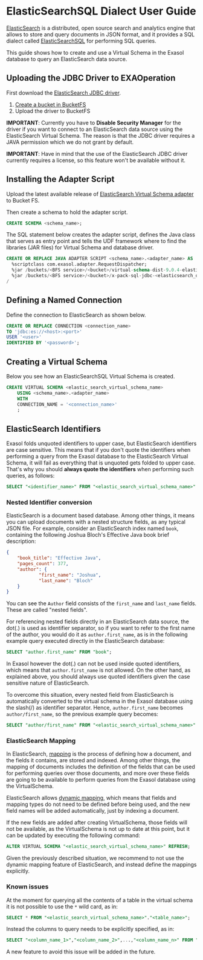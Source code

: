 # ElasticSearchSQL Dialect User Guide

[ElasticSearch](https://www.elastic.co/) is a distributed, open source search and analytics engine that allows to store and query documents in JSON format, and it provides a SQL dialect called [ElasticSearchSQL](https://www.elastic.co/what-is/elasticsearch-sql) for performing SQL queries.

This guide shows how to create and use a Virtual Schema in the Exasol database to query an ElasticSearch data source.

## Uploading the JDBC Driver to EXAOperation

First download the [ElasticSearch JDBC driver](https://www.elastic.co/downloads/jdbc-client).

1. [Create a bucket in BucketFS](https://docs.exasol.com/administration/on-premise/bucketfs/create_new_bucket_in_bucketfs_service.htm)
1. Upload the driver to BucketFS

**IMPORTANT**: Currently you have to **Disable Security Manager** for the driver if you want to connect to an ElasticSearch data source using the ElasticSearch Virtual Schema.
The reason is that the JDBC driver requires a JAVA permission which we do not grant by default.

**IMPORTANT**: Have in mind that the use of the ElasticSearch JDBC driver currently requires a license, so this feature won't be available without it.

## Installing the Adapter Script

Upload the latest available release of [ElasticSearch Virtual Schema adapter](https://github.com/exasol/elasticsearch-virtual-schema/releases) to Bucket FS.

Then create a schema to hold the adapter script.

```sql
CREATE SCHEMA <schema_name>;
```

The SQL statement below creates the adapter script, defines the Java class that serves as entry point and tells the UDF framework where to find the libraries (JAR files) for Virtual Schema and database driver.

```sql
CREATE OR REPLACE JAVA ADAPTER SCRIPT <schema_name>.<adapter_name> AS
  %scriptclass com.exasol.adapter.RequestDispatcher;
  %jar /buckets/<BFS service>/<bucket>/virtual-schema-dist-9.0.4-elasticsearch-2.0.3.jar;
  %jar /buckets/<BFS service>/<bucket>/x-pack-sql-jdbc-<elasticsearch_driver_version>.jar;
/
```

## Defining a Named Connection

Define the connection to ElasticSearch as shown below.

```sql
CREATE OR REPLACE CONNECTION <connection_name>
TO 'jdbc:es://<host>:<port>'
USER '<user>'
IDENTIFIED BY '<password>';
```

## Creating a Virtual Schema

Below you see how an ElasticSearchSQL Virtual Schema is created.

```sql
CREATE VIRTUAL SCHEMA <elastic_search_virtual_schema_name>
	USING <schema_name>.<adapter_name>
	WITH
	CONNECTION_NAME = '<connection_name>'
	;
```

## ElasticSearch Identifiers

Exasol folds unquoted identifiers to upper case, but ElasticSearch identifiers are case sensitive. This means that if you don't quote the identifiers when performing a query from the Exasol database to the ElasticSearch Virtual Schema, it will fail as everything that is unquoted gets folded to upper case. That's why you should  **always quote the identifiers** when performing such queries, as follows:

```sql
SELECT "<identifier_name>" FROM "<elastic_search_virtual_schema_name>"."<table_name>";
```

### Nested Identifier conversion

ElasticSearch is a document based database. Among other things, it means you can upload documents with a nested structure fields, as any typical JSON file. For example, consider an ElasticSearch index named `book`, containing the following Joshua Bloch's Effective Java book brief description:

```json
{
	"book_title": "Effective Java",
	"pages_count": 377,
	"author": {
			"first_name": "Joshua",
			"last_name": "Bloch"
	}
}
```

You can see the `Author` field consists of the `first_name` and `last_name` fields. These are called "nested fields".

For referencing nested fields directly in an ElasticSearch data source, the dot(.) is used as identifier separator, so if you want to refer to the first name of the author, you would do it as `author.first_name`, as is in the following example query executed directly in the ElasticSearch database:

```sql
SELECT "author.first_name" FROM "book";
```

In Exasol however the dot(.) can not be used inside quoted identifiers, which means that `author.first_name` is not allowed. On the other hand, as explained above, you should always use quoted identifiers given the case sensitive nature of ElasticSearch.

To overcome this situation, every nested field from ElasticSearch is automatically converted to the virtual schema in the Exasol database using the slash(/) as identifier separator. Hence, `author.first_name` becomes `author/first_name`, so the previous example query becomes:

```sql
SELECT "author/first_name" FROM "<elastic_search_virtual_schema_name>"."book";
```

### ElasticSearch Mapping

In ElasticSearch, [mapping](https://www.elastic.co/guide/en/elasticsearch/reference/current/mapping.html) is the process of defining how a document, and the fields it contains, are stored and indexed. Among other things, the mapping of documents includes the definition of the fields that can be used for performing queries over those documents, and more over these fields are going to be available to perform queries from the Exasol database using the VirtualSchema.

ElasticSearch allows [dynamic mapping](https://www.elastic.co/guide/en/elasticsearch/reference/current/dynamic-mapping.html), which means that fields and mapping types do not need to be defined before being used, and the new field names will be added automatically, just by indexing a document.

If the new fields are added after creating VirtualSchema, those fields will not be available, as the VirtualSchema is not up to date at this point, but it can be updated by executing the following command:

```sql
ALTER VIRTUAL SCHEMA "<elastic_search_virtual_schema_name>" REFRESH;
```

Given the previously described situation, we recommend to not use the dynamic mapping feature of ElasticSearch, and instead define the mappings explicitly.

### Known issues

At the moment for querying all the contents of a table in the virtual schema it is not possible to use the `*` wild card, as in:

```sql
SELECT * FROM "<elastic_search_virtual_schema_name>"."<table_name>";
```

Instead the columns to query needs to be explicitly specified, as in:

```sql
SELECT "<column_name_1>","<column_name_2>",...,"<column_name_n>" FROM "<elastic_search_virtual_schema_name>"."<table_name>";
```

A new feature to avoid this issue will be added in the future.
